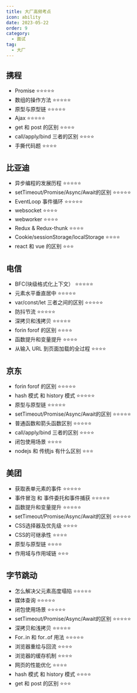 ```yaml
---
title: 大厂高频考点
icon: ability
date: 2023-05-22
order: 9
category:
  - 面试
tag:
  - 大厂
---
```


## 携程

* Promise  ⭐️⭐️⭐️⭐️⭐️
* 数组的操作方法  ⭐️⭐️⭐️⭐️⭐️
* 原型与原型链  ⭐️⭐️⭐️⭐️⭐️
* Ajax ⭐️⭐️⭐️⭐️⭐️
* get 和 post 的区别 ⭐️⭐️⭐️⭐️
* call/apply/bind 三者的区别 ⭐️⭐️⭐️⭐️
* 手撕代码题 ⭐️⭐️⭐️⭐️

## 比亚迪

* 异步编程的发展历程 ⭐️⭐️⭐️⭐️⭐️
* setTimeout/Promise/Async/Await的区别 ⭐️⭐️⭐️⭐️⭐️
* EventLoop 事件循环 ⭐️⭐️⭐️⭐️⭐️
* websocket ⭐️⭐️⭐️⭐️
* webworker ⭐️⭐️⭐️⭐️
* Redux & Redux-thunk ⭐️⭐️⭐️⭐️
* Cookie/sessionStorage/localStorage ⭐️⭐️⭐️⭐️
* react 和 vue 的区别 ⭐️⭐️⭐️

## 电信

* BFC(块级格式化上下文） ⭐️⭐️⭐️⭐️⭐️
* 元素水平垂直居中 ⭐️⭐️⭐️⭐️⭐️
* var/const/let 三者之间的区别 ⭐️⭐️⭐️⭐️⭐️
* 防抖节流 ⭐️⭐️⭐️⭐️⭐️
* 深拷贝和浅拷贝 ⭐️⭐️⭐️⭐️⭐️
* forin forof 的区别 ⭐️⭐️⭐️⭐️
* 函数提升和变量提升 ⭐️⭐️⭐️⭐️
* 从输入 URL 到页面加载的全过程 ⭐️⭐️⭐️⭐️

## 京东

* forin forof 的区别 ⭐️⭐️⭐️⭐️⭐️
* hash 模式 和 history 模式 ⭐️⭐️⭐️⭐️⭐️
* 原型与原型链 ⭐️⭐️⭐️⭐️⭐️
* setTimeout/Promise/Async/Await的区别 ⭐️⭐️⭐️⭐️⭐️
* 普通函数和箭头函数区别 ⭐️⭐️⭐️⭐️⭐️
* call/apply/bind 三者的区别 ⭐️⭐️⭐️⭐️
* 闭包使用场景 ⭐️⭐️⭐️⭐️
* nodejs 和 传统js 有什么区别 ⭐️⭐️⭐️

## 美团

* 获取表单元素的事件 ⭐️⭐️⭐️⭐️⭐️
* 事件冒泡 和 事件委托和事件捕获 ⭐️⭐️⭐️⭐️⭐️
* 函数提升和变量提升 ⭐️⭐️⭐️⭐️⭐️
* setTimeout/Promise/Async/Await的区别 ⭐️⭐️⭐️⭐️⭐️
* CSS选择器及优先级 ⭐️⭐️⭐️⭐️
* CSS的可继承性 ⭐️⭐️⭐️⭐️
* 原型与原型链 ⭐️⭐️⭐️⭐️
* 作用域与作用域链 ⭐️⭐️⭐️

## 字节跳动

* 怎么解决父元素高度塌陷 ⭐️⭐️⭐️⭐️⭐️
* 媒体查询 ⭐️⭐️⭐️⭐️⭐️
* 闭包使用场景 ⭐️⭐️⭐️⭐️⭐️
* setTimeout/Promise/Async/Await的区别 ⭐️⭐️⭐️⭐️⭐️
* 深拷贝和浅拷贝 ⭐️⭐️⭐️⭐️⭐️
* For..in 和 for..of 用法 ⭐️⭐️⭐️⭐️⭐️
* 浏览器重绘与回流 ⭐️⭐️⭐️⭐️
* 浏览器的缓存机制 ⭐️⭐️⭐️⭐️
* 网页的性能优化 ⭐️⭐️⭐️⭐️
* hash 模式 和 history 模式 ⭐️⭐️⭐️⭐️
* get 和 post 的区别 ⭐️⭐️⭐️

